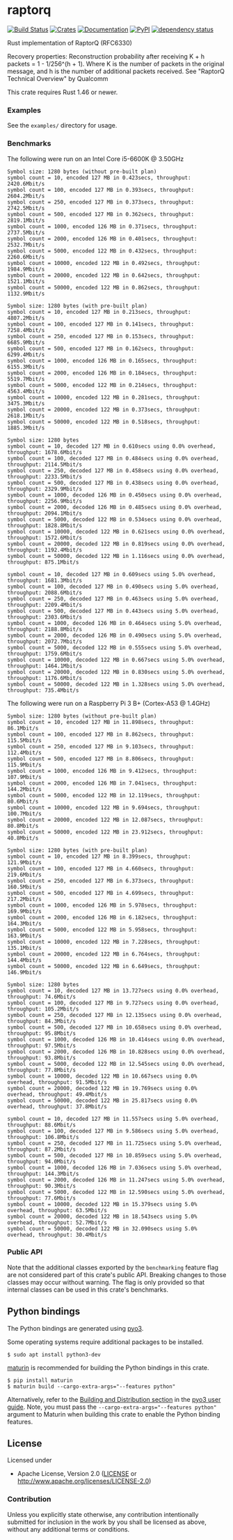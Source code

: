 # raptorq
[![Build Status](https://travis-ci.com/cberner/raptorq.svg?branch=master)](https://travis-ci.com/cberner/raptorq)
[![Crates](https://img.shields.io/crates/v/raptorq.svg)](https://crates.io/crates/raptorq)
[![Documentation](https://docs.rs/raptorq/badge.svg)](https://docs.rs/raptorq)
[![PyPI](https://img.shields.io/pypi/v/raptorq.svg)](https://pypi.org/project/raptorq/)
[![dependency status](https://deps.rs/repo/github/cberner/raptorq/status.svg)](https://deps.rs/repo/github/cberner/raptorq)

Rust implementation of RaptorQ (RFC6330)

Recovery properties:
Reconstruction probability after receiving K + h packets = 1 - 1/256^(h + 1). Where K is the number of packets in the
original message, and h is the number of additional packets received.
See "RaptorQ Technical Overview" by Qualcomm

This crate requires Rust 1.46 or newer.

### Examples
See the `examples/` directory for usage.

### Benchmarks

The following were run on an Intel Core i5-6600K @ 3.50GHz

```
Symbol size: 1280 bytes (without pre-built plan)
symbol count = 10, encoded 127 MB in 0.423secs, throughput: 2420.6Mbit/s
symbol count = 100, encoded 127 MB in 0.393secs, throughput: 2604.2Mbit/s
symbol count = 250, encoded 127 MB in 0.373secs, throughput: 2742.5Mbit/s
symbol count = 500, encoded 127 MB in 0.362secs, throughput: 2819.1Mbit/s
symbol count = 1000, encoded 126 MB in 0.371secs, throughput: 2737.5Mbit/s
symbol count = 2000, encoded 126 MB in 0.401secs, throughput: 2532.7Mbit/s
symbol count = 5000, encoded 122 MB in 0.432secs, throughput: 2260.6Mbit/s
symbol count = 10000, encoded 122 MB in 0.492secs, throughput: 1984.9Mbit/s
symbol count = 20000, encoded 122 MB in 0.642secs, throughput: 1521.1Mbit/s
symbol count = 50000, encoded 122 MB in 0.862secs, throughput: 1132.9Mbit/s

Symbol size: 1280 bytes (with pre-built plan)
symbol count = 10, encoded 127 MB in 0.213secs, throughput: 4807.2Mbit/s
symbol count = 100, encoded 127 MB in 0.141secs, throughput: 7258.4Mbit/s
symbol count = 250, encoded 127 MB in 0.153secs, throughput: 6685.9Mbit/s
symbol count = 500, encoded 127 MB in 0.162secs, throughput: 6299.4Mbit/s
symbol count = 1000, encoded 126 MB in 0.165secs, throughput: 6155.3Mbit/s
symbol count = 2000, encoded 126 MB in 0.184secs, throughput: 5519.7Mbit/s
symbol count = 5000, encoded 122 MB in 0.214secs, throughput: 4563.4Mbit/s
symbol count = 10000, encoded 122 MB in 0.281secs, throughput: 3475.3Mbit/s
symbol count = 20000, encoded 122 MB in 0.373secs, throughput: 2618.1Mbit/s
symbol count = 50000, encoded 122 MB in 0.518secs, throughput: 1885.3Mbit/s

Symbol size: 1280 bytes
symbol count = 10, decoded 127 MB in 0.610secs using 0.0% overhead, throughput: 1678.6Mbit/s
symbol count = 100, decoded 127 MB in 0.484secs using 0.0% overhead, throughput: 2114.5Mbit/s
symbol count = 250, decoded 127 MB in 0.458secs using 0.0% overhead, throughput: 2233.5Mbit/s
symbol count = 500, decoded 127 MB in 0.438secs using 0.0% overhead, throughput: 2329.9Mbit/s
symbol count = 1000, decoded 126 MB in 0.450secs using 0.0% overhead, throughput: 2256.9Mbit/s
symbol count = 2000, decoded 126 MB in 0.485secs using 0.0% overhead, throughput: 2094.1Mbit/s
symbol count = 5000, decoded 122 MB in 0.534secs using 0.0% overhead, throughput: 1828.8Mbit/s
symbol count = 10000, decoded 122 MB in 0.621secs using 0.0% overhead, throughput: 1572.6Mbit/s
symbol count = 20000, decoded 122 MB in 0.819secs using 0.0% overhead, throughput: 1192.4Mbit/s
symbol count = 50000, decoded 122 MB in 1.116secs using 0.0% overhead, throughput: 875.1Mbit/s

symbol count = 10, decoded 127 MB in 0.609secs using 5.0% overhead, throughput: 1681.3Mbit/s
symbol count = 100, decoded 127 MB in 0.490secs using 5.0% overhead, throughput: 2088.6Mbit/s
symbol count = 250, decoded 127 MB in 0.463secs using 5.0% overhead, throughput: 2209.4Mbit/s
symbol count = 500, decoded 127 MB in 0.443secs using 5.0% overhead, throughput: 2303.6Mbit/s
symbol count = 1000, decoded 126 MB in 0.464secs using 5.0% overhead, throughput: 2188.8Mbit/s
symbol count = 2000, decoded 126 MB in 0.490secs using 5.0% overhead, throughput: 2072.7Mbit/s
symbol count = 5000, decoded 122 MB in 0.555secs using 5.0% overhead, throughput: 1759.6Mbit/s
symbol count = 10000, decoded 122 MB in 0.667secs using 5.0% overhead, throughput: 1464.1Mbit/s
symbol count = 20000, decoded 122 MB in 0.830secs using 5.0% overhead, throughput: 1176.6Mbit/s
symbol count = 50000, decoded 122 MB in 1.328secs using 5.0% overhead, throughput: 735.4Mbit/s
```

The following were run on a Raspberry Pi 3 B+ (Cortex-A53 @ 1.4GHz)

```
Symbol size: 1280 bytes (without pre-built plan)
symbol count = 10, encoded 127 MB in 11.898secs, throughput: 86.1Mbit/s
symbol count = 100, encoded 127 MB in 8.862secs, throughput: 115.5Mbit/s
symbol count = 250, encoded 127 MB in 9.103secs, throughput: 112.4Mbit/s
symbol count = 500, encoded 127 MB in 8.806secs, throughput: 115.9Mbit/s
symbol count = 1000, encoded 126 MB in 9.412secs, throughput: 107.9Mbit/s
symbol count = 2000, encoded 126 MB in 7.041secs, throughput: 144.2Mbit/s
symbol count = 5000, encoded 122 MB in 12.119secs, throughput: 80.6Mbit/s
symbol count = 10000, encoded 122 MB in 9.694secs, throughput: 100.7Mbit/s
symbol count = 20000, encoded 122 MB in 12.087secs, throughput: 80.8Mbit/s
symbol count = 50000, encoded 122 MB in 23.912secs, throughput: 40.8Mbit/s

Symbol size: 1280 bytes (with pre-built plan)
symbol count = 10, encoded 127 MB in 8.399secs, throughput: 121.9Mbit/s
symbol count = 100, encoded 127 MB in 4.660secs, throughput: 219.6Mbit/s
symbol count = 250, encoded 127 MB in 6.373secs, throughput: 160.5Mbit/s
symbol count = 500, encoded 127 MB in 4.699secs, throughput: 217.2Mbit/s
symbol count = 1000, encoded 126 MB in 5.978secs, throughput: 169.9Mbit/s
symbol count = 2000, encoded 126 MB in 6.182secs, throughput: 164.3Mbit/s
symbol count = 5000, encoded 122 MB in 5.958secs, throughput: 163.9Mbit/s
symbol count = 10000, encoded 122 MB in 7.228secs, throughput: 135.1Mbit/s
symbol count = 20000, encoded 122 MB in 6.764secs, throughput: 144.4Mbit/s
symbol count = 50000, encoded 122 MB in 6.649secs, throughput: 146.9Mbit/s

Symbol size: 1280 bytes
symbol count = 10, decoded 127 MB in 13.727secs using 0.0% overhead, throughput: 74.6Mbit/s
symbol count = 100, decoded 127 MB in 9.727secs using 0.0% overhead, throughput: 105.2Mbit/s
symbol count = 250, decoded 127 MB in 12.135secs using 0.0% overhead, throughput: 84.3Mbit/s
symbol count = 500, decoded 127 MB in 10.658secs using 0.0% overhead, throughput: 95.8Mbit/s
symbol count = 1000, decoded 126 MB in 10.414secs using 0.0% overhead, throughput: 97.5Mbit/s
symbol count = 2000, decoded 126 MB in 10.828secs using 0.0% overhead, throughput: 93.8Mbit/s
symbol count = 5000, decoded 122 MB in 12.545secs using 0.0% overhead, throughput: 77.8Mbit/s
symbol count = 10000, decoded 122 MB in 10.667secs using 0.0% overhead, throughput: 91.5Mbit/s
symbol count = 20000, decoded 122 MB in 19.769secs using 0.0% overhead, throughput: 49.4Mbit/s
symbol count = 50000, decoded 122 MB in 25.817secs using 0.0% overhead, throughput: 37.8Mbit/s

symbol count = 10, decoded 127 MB in 11.557secs using 5.0% overhead, throughput: 88.6Mbit/s
symbol count = 100, decoded 127 MB in 9.586secs using 5.0% overhead, throughput: 106.8Mbit/s
symbol count = 250, decoded 127 MB in 11.725secs using 5.0% overhead, throughput: 87.2Mbit/s
symbol count = 500, decoded 127 MB in 10.859secs using 5.0% overhead, throughput: 94.0Mbit/s
symbol count = 1000, decoded 126 MB in 7.036secs using 5.0% overhead, throughput: 144.3Mbit/s
symbol count = 2000, decoded 126 MB in 11.247secs using 5.0% overhead, throughput: 90.3Mbit/s
symbol count = 5000, decoded 122 MB in 12.590secs using 5.0% overhead, throughput: 77.6Mbit/s
symbol count = 10000, decoded 122 MB in 15.379secs using 5.0% overhead, throughput: 63.5Mbit/s
symbol count = 20000, decoded 122 MB in 18.543secs using 5.0% overhead, throughput: 52.7Mbit/s
symbol count = 50000, decoded 122 MB in 32.090secs using 5.0% overhead, throughput: 30.4Mbit/s
```

### Public API
Note that the additional classes exported by the `benchmarking` feature flag are not considered part of this
crate's public API. Breaking changes to those classes may occur without warning. The flag is only provided
so that internal classes can be used in this crate's benchmarks.

## Python bindings

The Python bindings are generated using [pyo3](https://github.com/PyO3/pyo3). 

Some operating systems require additional packages to be installed.
```
$ sudo apt install python3-dev
```

[maturin](https://github.com/PyO3/maturin) is recommended for building the Python bindings in this crate.
```
$ pip install maturin
$ maturin build --cargo-extra-args="--features python"
```

Alternatively, refer to the [Building and Distribution section](https://pyo3.rs/v0.8.5/building_and_distribution.html) in the [pyo3 user guide](https://pyo3.rs/v0.8.5/).
Note, you must pass the `--cargo-extra-args="--features python"` argument to Maturin when building this crate
to enable the Python binding features.

## License

Licensed under

 * Apache License, Version 2.0 ([LICENSE](LICENSE) or http://www.apache.org/licenses/LICENSE-2.0)

### Contribution

Unless you explicitly state otherwise, any contribution intentionally submitted
for inclusion in the work by you shall be licensed as above, without any
additional terms or conditions.

